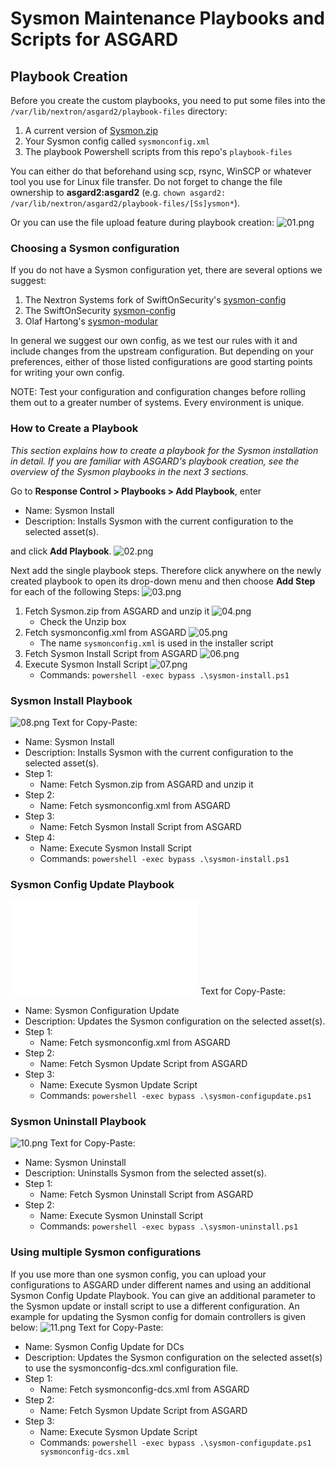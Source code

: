 # Sysmon Maintenance Playbooks and Scripts for ASGARD

## Playbook Creation
Before you create the custom playbooks, you need to put some files into the `/var/lib/nextron/asgard2/playbook-files` directory:

1. A current version of [Sysmon.zip](https://download.sysinternals.com/files/Sysmon.zip)
2. Your Sysmon config called `sysmonconfig.xml`
3. The playbook Powershell scripts from this repo's `playbook-files`

You can either do that beforehand using scp, rsync, WinSCP or whatever tool you use for Linux file transfer. Do not forget to change the file ownership to **asgard2:asgard2**
(e.g. `chown asgard2: /var/lib/nextron/asgard2/playbook-files/[Ss]ysmon*`).

Or you can use the file upload feature during playbook creation:
![01.png](img/01.png)

### Choosing a Sysmon configuration
If you do not have a Sysmon configuration yet, there are several options we suggest:

1. The Nextron Systems fork of SwiftOnSecurity's [sysmon-config](https://github.com/Neo23x0/sysmon-config)
2. The SwiftOnSecurity [sysmon-config](https://github.com/SwiftOnSecurity/sysmon-config)
3. Olaf Hartong's [sysmon-modular](https://github.com/olafhartong/sysmon-modular)

In general we suggest our own config, as we test our rules with it and include changes from the upstream configuration. But depending on your preferences, either of those listed configurations are good starting points for writing your own config.

NOTE: Test your configuration and configuration changes before rolling them out to a greater number of systems. Every environment is unique.

### How to Create a Playbook
*This section explains how to create a playbook for the Sysmon installation in detail. If you are familiar with ASGARD's playbook creation, see the overview of the Sysmon playbooks in the next 3 sections.*

Go to **Response Control > Playbooks > Add Playbook**, enter
* Name: Sysmon Install
* Description: Installs Sysmon with the current configuration to the selected asset(s).

and click **Add Playbook**.
![02.png](img/02.png)

Next add the single playbook steps. Therefore click anywhere on the newly created playbook to open its drop-down menu and then choose **Add Step** for each of the following Steps:
![03.png](img/03.png)
1. Fetch Sysmon.zip from ASGARD and unzip it
![04.png](img/04.png)
	- Check the Unzip box
2. Fetch sysmonconfig.xml from ASGARD
![05.png](img/05.png)
	- The name  `sysmonconfig.xml` is used in the installer script
3. Fetch Sysmon Install Script from ASGARD
![06.png](img/06.png)
4. Execute Sysmon Install Script
![07.png](img/07.png)
	- Commands: `powershell -exec bypass .\sysmon-install.ps1`




### Sysmon Install Playbook
![08.png](img/08.png)
Text for Copy-Paste:
* Name: Sysmon Install
* Description: Installs Sysmon with the current configuration to the selected asset(s).
* Step 1:
	* Name: Fetch Sysmon.zip from ASGARD and unzip it
* Step 2:
	* Name: Fetch sysmonconfig.xml from ASGARD
* Step 3:
	* Name: Fetch Sysmon Install Script from ASGARD
* Step 4:
	* Name: Execute Sysmon Install Script
	* Commands: `powershell -exec bypass .\sysmon-install.ps1`


### Sysmon Config Update Playbook
![09.png](img/09.img)
Text for Copy-Paste:
* Name: Sysmon Configuration Update
* Description: Updates the Sysmon configuration on the selected asset(s).
* Step 1:
	* Name: Fetch sysmonconfig.xml from ASGARD
* Step 2:
	* Name: Fetch Sysmon Update Script from ASGARD
* Step 3:
	* Name: Execute Sysmon Update Script
	* Commands: `powershell -exec bypass .\sysmon-configupdate.ps1`


### Sysmon Uninstall Playbook
![10.png](img/10.png)
Text for Copy-Paste:
* Name: Sysmon Uninstall
* Description: Uninstalls Sysmon from the selected asset(s).
* Step 1:
	* Name: Fetch Sysmon Uninstall Script from ASGARD
* Step 2:
	* Name: Execute Sysmon Uninstall Script
	* Commands: `powershell -exec bypass .\sysmon-uninstall.ps1`

### Using multiple Sysmon configurations
If you use more than one sysmon config, you can upload your configurations to ASGARD under different names and using an additional Sysmon Config Update Playbook. You can give an additional parameter to the Sysmon update or install  script to use a different configuration. An example for updating the Sysmon config for domain controllers is given below:
![11.png](img/11.png)
Text for Copy-Paste:
* Name: Sysmon Config Update for DCs
* Description: Updates the Sysmon configuration on the selected asset(s) to use the sysmonconfig-dcs.xml configuration file.
* Step 1:
	* Name: Fetch sysmonconfig-dcs.xml from ASGARD
* Step 2:
	* Name: Fetch Sysmon Update Script from ASGARD
* Step 3:
	* Name: Execute Sysmon Update Script
	* Commands: `powershell -exec bypass .\sysmon-configupdate.ps1 sysmonconfig-dcs.xml`

